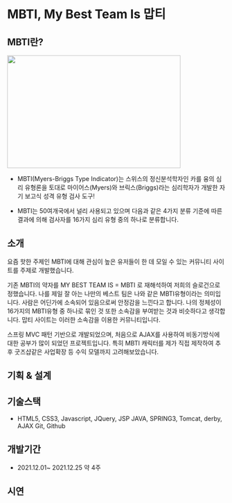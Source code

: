 # MBTI, My Best Team Is 맙티

## MBTI란? 
<img src="https://user-images.githubusercontent.com/89440710/154908718-b4c8687d-c772-4cc4-ad3f-98878ae52040.png" width="400" height="260">


+ MBTI(Myers-Briggs Type Indicator)는 
스위스의 정신분석학자인 카를 융의 심리 유형론을 토대로 마이어스(Myers)와 브릭스(Briggs)라는 심리학자가 개발한 자기 보고식 성격 유형 검사 도구! 

+ MBTI는 50여개국에서 널리 사용되고 있으며 다음과 같은 4가지 분류 기준에 따른 결과에 의해 검사자를 16가지 심리 유형 중의 하나로 분류합니다. 

## 소개
요즘 핫한 주제인 MBTI에 대해 관심이 높은 유저들이 한 데 모일 수 있는 커뮤니티 사이트를 주제로 개발했습니다.

기존 MBTI의 약자를 MY BEST TEAM IS = MBTI 로 재해석하여 저희의 슬로건으로 정했습니다. 
나를 제일 잘 아는 나만의 베스트 팀은 나와 같은 MBTI유형이라는 의미입니다. 사람은 어딘가에 소속되어 있음으로써 안정감을 느낀다고 합니다. 나의 정체성이 16가지의 MBTI유형 중 하나로 묶인 것 또한 소속감을 부여받는 것과 비슷하다고 생각합니다. 맙티 사이트는 이러한 소속감을 이용한 커뮤니티입니다. 

스프링 MVC 패턴 기반으로 개발되었으며, 처음으로 AJAX를 사용하여 비동기방식에 대한 공부가 많이 되었던 프로젝트입니다. 
특히 MBTI 캐릭터를 제가 직접 제작하여 추후 굿즈샵같은 사업확장 등 수익 모델까지 고려해보았습니다.  

## 기획 & 설계

## 기술스택

+ HTML5, CSS3, Javascript, JQuery, JSP
JAVA, SPRING3, Tomcat, derby, AJAX
Git, Github

## 개발기간

+ 2021.12.01~ 2021.12.25 약 4주

## 시연
